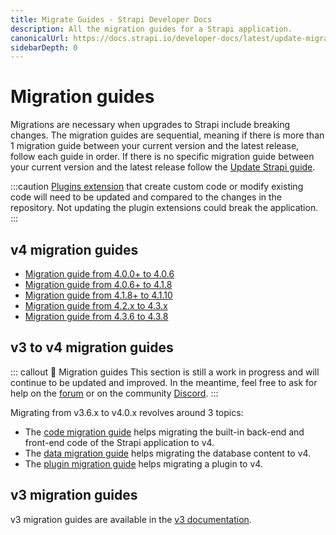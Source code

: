 ```yaml
---
title: Migrate Guides - Strapi Developer Docs
description: All the migration guides for a Strapi application.
canonicalUrl: https://docs.strapi.io/developer-docs/latest/update-migration-guides/migration-guides.html
sidebarDepth: 0
---
```


# Migration guides

Migrations are necessary when upgrades to Strapi include breaking changes. The migration guides are sequential, meaning if there is more than 1 migration guide between your current version and the latest release, follow each guide in order. If there is no specific migration guide between your current version and the latest release follow the [Update Strapi guide](update-version.md).

:::caution
 [Plugins extension](/developer-docs/latest/plugins/users-permissions.md) that create custom code or modify existing code will need to be updated and compared to the changes in the repository. Not updating the plugin extensions could break the application.
:::

## v4 migration guides

- [Migration guide from 4.0.0+ to 4.0.6](migration-guides/v4/migration-guide-4.0.0-to-4.0.6.md)
- [Migration guide from 4.0.6+ to 4.1.8](migration-guides/v4/migration-guide-4.0.6-to-4.1.8.md)
- [Migration guide from 4.1.8+ to 4.1.10](migration-guides/v4/migration-guide-4.1.8-to-4.1.10.md)
- [Migration guide from 4.2.x to 4.3.x](migration-guides/v4/migration-guide-4.2.x-to-4.3.x.md)
- [Migration guide from 4.3.6 to 4.3.8](migration-guides/v4/migration-guide-4.3.6-to-4.3.8.md)

## v3 to v4 migration guides

::: callout 🚧  Migration guides
This section is still a work in progress and will continue to be updated and improved. In the meantime, feel free to ask for help on the [forum](https://forum.strapi.io/) or on the community [Discord](https://discord.strapi.io).
:::

Migrating from v3.6.x to v4.0.x revolves around 3 topics:

- The [code migration guide](/developer-docs/latest/update-migration-guides/migration-guides/v4/code-migration.md) helps migrating the built-in back-end and front-end code of the Strapi application to v4.
- The [data migration guide](/developer-docs/latest/update-migration-guides/migration-guides/v4/data-migration.md) helps migrating the database content to v4.
- The [plugin migration guide](/developer-docs/latest/update-migration-guides/migration-guides/v4/plugin-migration.md) helps migrating a plugin to v4.

## v3 migration guides

v3 migration guides are available in the [v3 documentation](https://docs-v3.strapi.io/developer-docs/latest/update-migration-guides/migration-guides.html#v3-guides).
